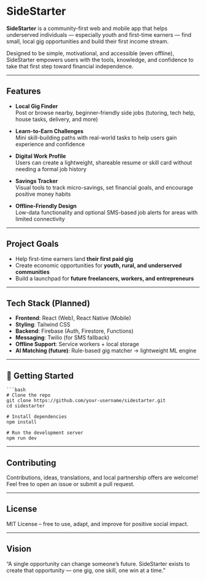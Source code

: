 # SideStarter

**SideStarter** is a community-first web and mobile app that helps underserved individuals — especially youth and first-time earners — find small, local gig opportunities and build their first income stream.

Designed to be simple, motivational, and accessible (even offline), SideStarter empowers users with the tools, knowledge, and confidence to take that first step toward financial independence.

---

## Features

- **Local Gig Finder**  
  Post or browse nearby, beginner-friendly side jobs (tutoring, tech help, house tasks, delivery, and more)

- **Learn-to-Earn Challenges**  
  Mini skill-building paths with real-world tasks to help users gain experience and confidence

- **Digital Work Profile**  
  Users can create a lightweight, shareable resume or skill card without needing a formal job history

- **Savings Tracker**  
  Visual tools to track micro-savings, set financial goals, and encourage positive money habits

- **Offline-Friendly Design**  
  Low-data functionality and optional SMS-based job alerts for areas with limited connectivity

---

## Project Goals

- Help first-time earners land **their first paid gig**
- Create economic opportunities for **youth, rural, and underserved communities**
- Build a launchpad for **future freelancers, workers, and entrepreneurs**

---

## Tech Stack (Planned)

- **Frontend**: React (Web), React Native (Mobile)  
- **Styling**: Tailwind CSS  
- **Backend**: Firebase (Auth, Firestore, Functions)  
- **Messaging**: Twilio (for SMS fallback)  
- **Offline Support**: Service workers + local storage  
- **AI Matching (future)**: Rule-based gig matcher → lightweight ML engine

---

## 🔧 Getting Started

    ```bash
    # Clone the repo
    git clone https://github.com/your-username/sidestarter.git
    cd sidestarter
    
    # Install dependencies
    npm install
    
    # Run the development server
    npm run dev
    
---
## Contributing
Contributions, ideas, translations, and local partnership offers are welcome!
Feel free to open an issue or submit a pull request.

---
## License
MIT License – free to use, adapt, and improve for positive social impact.

---
## Vision
“A single opportunity can change someone’s future. SideStarter exists to create that opportunity — one gig, one skill, one win at a time.”



